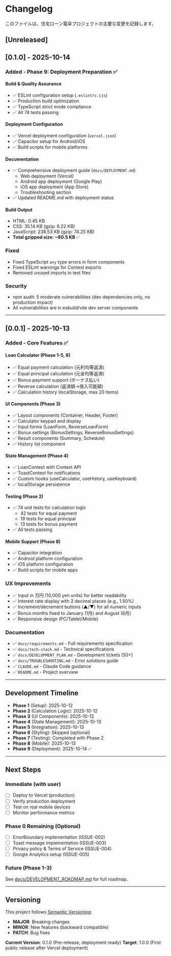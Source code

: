 # Changelog

このファイルは、住宅ローン電卓プロジェクトの主要な変更を記録します。

## [Unreleased]

## [0.1.0] - 2025-10-14

### Added - Phase 9: Deployment Preparation ✅

#### Build & Quality Assurance
- ✅ ESLint configuration setup (`.eslintrc.cjs`)
- ✅ Production build optimization
- ✅ TypeScript strict mode compliance
- ✅ All 74 tests passing

#### Deployment Configuration
- ✅ Vercel deployment configuration (`vercel.json`)
- ✅ Capacitor setup for Android/iOS
- ✅ Build scripts for mobile platforms

#### Documentation
- ✅ Comprehensive deployment guide (`docs/DEPLOYMENT.md`)
  - Web deployment (Vercel)
  - Android app deployment (Google Play)
  - iOS app deployment (App Store)
  - Troubleshooting section
- ✅ Updated README.md with deployment status

#### Build Output
- HTML: 0.45 KB
- CSS: 35.14 KB (gzip: 6.22 KB)
- JavaScript: 238.53 KB (gzip: 74.25 KB)
- **Total gzipped size: ~80.5 KB** ✅

### Fixed
- Fixed TypeScript `any` type errors in form components
- Fixed ESLint warnings for Context exports
- Removed unused imports in test files

### Security
- npm audit: 5 moderate vulnerabilities (dev dependencies only, no production impact)
- All vulnerabilities are in esbuild/vite dev server components

---

## [0.0.1] - 2025-10-13

### Added - Core Features ✅

#### Loan Calculator (Phase 1-5, 8)
- ✅ Equal payment calculation (元利均等返済)
- ✅ Equal principal calculation (元金均等返済)
- ✅ Bonus payment support (ボーナス払い)
- ✅ Reverse calculation (返済額→借入可能額)
- ✅ Calculation history (localStorage, max 20 items)

#### UI Components (Phase 3)
- ✅ Layout components (Container, Header, Footer)
- ✅ Calculator keypad and display
- ✅ Input forms (LoanForm, ReverseLoanForm)
- ✅ Bonus settings (BonusSettings, ReverseBonusSettings)
- ✅ Result components (Summary, Schedule)
- ✅ History list component

#### State Management (Phase 4)
- ✅ LoanContext with Context API
- ✅ ToastContext for notifications
- ✅ Custom hooks (useCalculator, useHistory, useKeyboard)
- ✅ localStorage persistence

#### Testing (Phase 2)
- ✅ 74 unit tests for calculation logic
  - 42 tests for equal payment
  - 19 tests for equal principal
  - 13 tests for bonus payment
- ✅ All tests passing

#### Mobile Support (Phase 8)
- ✅ Capacitor integration
- ✅ Android platform configuration
- ✅ iOS platform configuration
- ✅ Build scripts for mobile apps

### UX Improvements
- ✅ Input in 万円 (10,000 yen units) for better readability
- ✅ Interest rate display with 2 decimal places (e.g., 1.50%)
- ✅ Increment/decrement buttons (▲/▼) for all numeric inputs
- ✅ Bonus months fixed to January (1月) and August (8月)
- ✅ Responsive design (PC/Tablet/Mobile)

### Documentation
- ✅ `docs/requirements.md` - Full requirements specification
- ✅ `docs/tech-stack.md` - Technical specifications
- ✅ `docs/DEVELOPMENT_PLAN.md` - Development tickets (50+)
- ✅ `docs/TROUBLESHOOTING.md` - Error solutions guide
- ✅ `CLAUDE.md` - Claude Code guidance
- ✅ `README.md` - Project overview

---

## Development Timeline

- **Phase 1** (Setup): 2025-10-12
- **Phase 2** (Calculation Logic): 2025-10-12
- **Phase 3** (UI Components): 2025-10-12
- **Phase 4** (State Management): 2025-10-13
- **Phase 5** (Integration): 2025-10-13
- **Phase 6** (Styling): Skipped (optional)
- **Phase 7** (Testing): Completed with Phase 2
- **Phase 8** (Mobile): 2025-10-13
- **Phase 9** (Deployment): 2025-10-14 ✅

---

## Next Steps

### Immediate (with user)
- [ ] Deploy to Vercel (production)
- [ ] Verify production deployment
- [ ] Test on real mobile devices
- [ ] Monitor performance metrics

### Phase 0 Remaining (Optional)
- [ ] ErrorBoundary implementation (ISSUE-002)
- [ ] Toast message implementation (ISSUE-003)
- [ ] Privacy policy & Terms of Service (ISSUE-004)
- [ ] Google Analytics setup (ISSUE-005)

### Future (Phase 1-3)
See [docs/DEVELOPMENT_ROADMAP.md](./docs/DEVELOPMENT_ROADMAP.md) for full roadmap.

---

## Versioning

This project follows [Semantic Versioning](https://semver.org/):
- **MAJOR**: Breaking changes
- **MINOR**: New features (backward compatible)
- **PATCH**: Bug fixes

**Current Version**: 0.1.0 (Pre-release, deployment ready)
**Target**: 1.0.0 (First public release after Vercel deployment)
